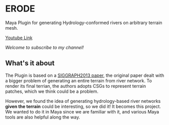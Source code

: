 # ERODE
Maya Plugin for generating Hydrology-conformed rivers on arbitrary terrain mesh.

[Youtube Link](https://www.youtube.com/watch?v=tc0nj5eKV9E)

_Welcome to subscribe to my channel!_

## What's it about
The Plugin is based on a [SIGGRAPH2013 paper](https://dl.acm.org/citation.cfm?doid=2461912.2461996), the original paper dealt with
a bigger problem of generating an entire terrain from river network. To render its final terrian, the authors adopts CSGs to represent
terrain patches, which we think could be a problem.

However, we found the idea of generating hydrology-based river networks **given the terrain** could be interesting, so we did it! It becomes 
this project. We wanted to do it in Maya since we are familiar with it, and various Maya tools are also helpful along the way.
